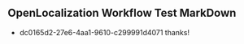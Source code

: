 ## OpenLocalization Workflow Test MarkDown
* dc0165d2-27e6-4aa1-9610-c299991d4071 thanks!

<!--HONumber=Aug16_HO4-->


